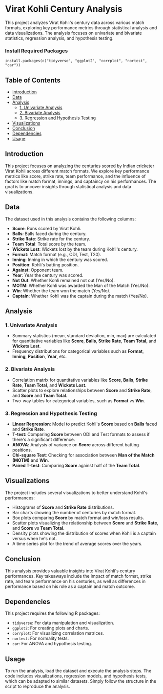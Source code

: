 # Virat Kohli Century Analysis

This project analyzes Virat Kohli's century data across various match formats, exploring key performance metrics through statistical analysis and data visualizations. The analysis focuses on univariate and bivariate statistics, regression analysis, and hypothesis testing.

### Install Required Packages
```
install.packages(c("tidyverse", "ggplot2", "corrplot", "nortest", "car"))
```

## Table of Contents
- [Introduction](#introduction)
- [Data](#data)
- [Analysis](#analysis)
    - [1. Univariate Analysis](#1-univariate-analysis)
    - [2. Bivariate Analysis](#2-bivariate-analysis)
    - [3. Regression and Hypothesis Testing](#3-regression-and-hypothesis-testing)
- [Visualizations](#visualizations)
- [Conclusion](#conclusion)
- [Dependencies](#dependencies)
- [Usage](#usage)

## Introduction

This project focuses on analyzing the centuries scored by Indian cricketer Virat Kohli across different match formats. We explore key performance metrics like score, strike rate, team performance, and the influence of factors like match format, innings, and captaincy on his performances. The goal is to uncover insights through statistical analysis and data visualizations.

## Data

The dataset used in this analysis contains the following columns:
- **Score**: Runs scored by Virat Kohli.
- **Balls**: Balls faced during the century.
- **Strike Rate**: Strike rate for the century.
- **Team Total**: Total score by the team.
- **Wickets Lost**: Wickets lost by the team during Kohli's century.
- **Format**: Match format (e.g., ODI, Test, T20).
- **Inning**: Inning in which the century was scored.
- **Position**: Kohli's batting position.
- **Against**: Opponent team.
- **Year**: Year the century was scored.
- **Not Out**: Whether Kohli remained not out (Yes/No).
- **MOTM**: Whether Kohli was awarded the Man of the Match (Yes/No).
- **Win**: Whether the team won the match (Yes/No).
- **Captain**: Whether Kohli was the captain during the match (Yes/No).

## Analysis

### 1. Univariate Analysis
- Summary statistics (mean, standard deviation, min, max) are calculated for quantitative variables like **Score**, **Balls**, **Strike Rate**, **Team Total**, and **Wickets Lost**.
- Frequency distributions for categorical variables such as **Format**, **Inning**, **Position**, **Year**, etc.

### 2. Bivariate Analysis
- Correlation matrix for quantitative variables like **Score**, **Balls**, **Strike Rate**, **Team Total**, and **Wickets Lost**.
- Scatter plots to explore relationships between **Score** and **Strike Rate**, and **Score** and **Team Total**.
- Two-way tables for categorical variables, such as **Format** vs **Win**.

### 3. Regression and Hypothesis Testing
- **Linear Regression**: Model to predict Kohli's **Score** based on **Balls** faced and **Strike Rate**.
- **T-test**: Comparing **Score** between ODI and Test formats to assess if there's a significant difference.
- **ANOVA**: Analysis of variance on **Score** across different batting positions.
- **Chi-square Test**: Checking for association between **Man of the Match (MOTM)** and **Win**.
- **Paired T-test**: Comparing **Score** against half of the **Team Total**.

## Visualizations
The project includes several visualizations to better understand Kohli's performances:
- Histograms of **Score** and **Strike Rate** distributions.
- Bar charts showing the number of centuries by match format.
- Box plots comparing **Score** by match format and win/loss results.
- Scatter plots visualizing the relationship between **Score** and **Strike Rate**, and **Score** vs **Team Total**.
- Density plots showing the distribution of scores when Kohli is a captain versus when he's not.
- A time series plot for the trend of average scores over the years.

## Conclusion

This analysis provides valuable insights into Virat Kohli's century performances. Key takeaways include the impact of match format, strike rate, and team performance on his centuries, as well as differences in performance based on his role as a captain and match outcome.

## Dependencies

This project requires the following R packages:
- `tidyverse`: For data manipulation and visualization.
- `ggplot2`: For creating plots and charts.
- `corrplot`: For visualizing correlation matrices.
- `nortest`: For normality tests.
- `car`: For ANOVA and hypothesis testing.

## Usage

To run the analysis, load the dataset and execute the analysis steps. The code includes visualizations, regression models, and hypothesis tests, which can be adapted to similar datasets. Simply follow the structure in the script to reproduce the analysis.
